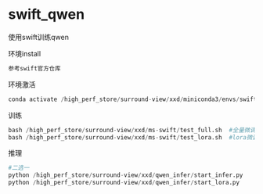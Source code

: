 # swift_qwen
使用swift训练qwen

环境install
```python
参考swift官方仓库
```

环境激活
```python
conda activate /high_perf_store/surround-view/xxd/miniconda3/envs/swift
```

训练
```python
bash /high_perf_store/surround-view/xxd/ms-swift/test_full.sh  #全量微调
bash /high_perf_store/surround-view/xxd/ms-swift/test_lora.sh  #lora微调
```

推理
```python
#二选一
python /high_perf_store/surround-view/xxd/qwen_infer/start_infer.py  
python /high_perf_store/surround-view/xxd/qwen_infer/start_lora.py
```
